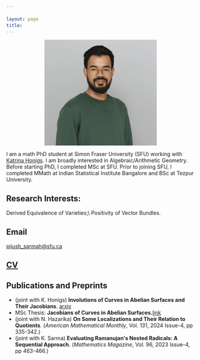 ```yaml
---

layout: page
title: 
---
```


<p align="center">
  <img src="https://github.com/pijushpratim/pijushpratim.github.io/blob/master/assets/prof_pic1.png?raw=true" style="display:block;float:none;margin-left:auto;margin-right:auto">
</p>

I am a math PhD student at Simon Fraser University (SFU) working with [Katrina Honigs](https://www.sfu.ca/~khonigs/). I am broadly interested in Algebraic/Arithmetic Geometry. Before starting PhD, I completed MSc at SFU. Prior to joining SFU, I completed MMath at Indian Statistical Institute Bangalore and BSc at Tezpur University.

## Research Interests: 
Derived Equivalence of Varieties;\ Positivity of Vector Bundles.
## Email
pijush_sarmah@sfu.ca 


## [CV](https://drive.google.com/file/d/1l3wZg4P2YEvhucc0Rmuasv9MmIYZ6kAt/view)



## Publications and Preprints
- \(joint with K. Honigs\) **Involutions of Curves in Abelian Surfaces and Their Jacobians**. [arxiv](https://arxiv.org/abs/2504.06502)
 - MSc Thesis: **Jacobians of Curves in Abelian Surfaces.**[link](https://summit.sfu.ca/item/38565)
 - \(joint with N. Hazarika\) **On Some Localizations and Their Relation to Quotients**. (_American Mathematical Monthly_, Vol. 131, 2024 Issue-4, pp 335-342.)
 - \(joint with K. Sarma\) **Evaluating Ramanujan's Nested Radicals: A Sequential Approach**. (_Mathematics Magazine_, Vol. 96, 2023 Issue-4, pp 463-466.)


